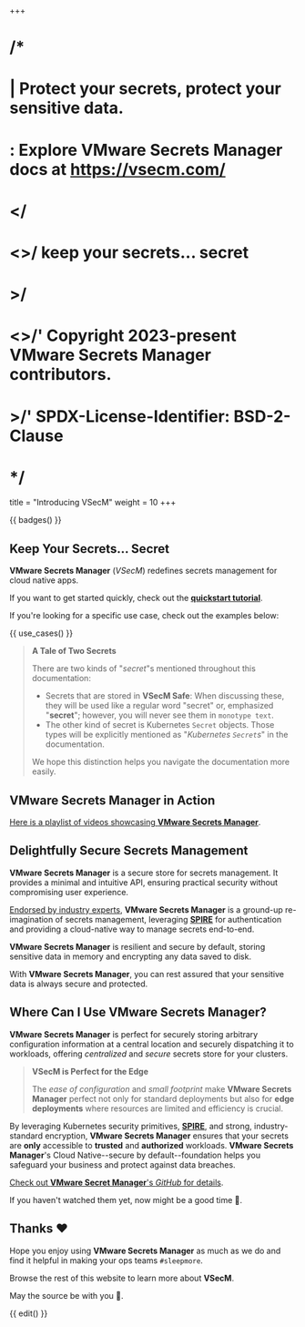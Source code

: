 +++
# /*
# |    Protect your secrets, protect your sensitive data.
# :    Explore VMware Secrets Manager docs at https://vsecm.com/
# </
# <>/  keep your secrets... secret
# >/
# <>/' Copyright 2023-present VMware Secrets Manager contributors.
# >/'  SPDX-License-Identifier: BSD-2-Clause
# */

title = "Introducing VSecM"
weight = 10
+++

{{ badges() }}

## Keep Your Secrets... Secret

**VMware Secrets Manager** (*VSecM*) redefines secrets management for 
cloud native apps.

If you want to get started quickly, check out the [**quickstart tutorial**](@/documentation/getting-started/overview.md).

If you're looking for a specific use case, check out the examples below:

{{ use_cases() }}

> **A Tale of Two Secrets**
> 
> There are two kinds of "*secret*"s mentioned throughout this documentation:
> 
> * Secrets that are stored in **VSecM Safe**: When discussing these, they will
>   be used like a regular word "secret" or, emphasized "**secret**"; however,
>   you will never see them in `monotype text`.
> * The other kind of secret is Kubernetes `Secret` objects. Those types
>   will be explicitly mentioned as "*Kubernetes `Secret`s*" in the documentation.
> 
> We hope this distinction helps you navigate the documentation more easily.

## **VMware Secrets Manager** in Action

[Here is a playlist of videos showcasing **VMware Secrets Manager**][videos].

[videos]: @/showcase/vsecm.md "Showcase"

## Delightfully Secure Secrets Management

**VMware Secrets Manager** is a secure store for secrets management. It provides
a minimal and intuitive API, ensuring practical security without compromising user
experience.

[Endorsed by industry experts][endorsements], **VMware Secrets Manager** is a
ground-up re-imagination of secrets management, leveraging [**SPIRE**][spire]
for authentication and providing a cloud-native way to manage secrets end-to-end.

**VMware Secrets Manager** is resilient and secure by default, storing sensitive
data in memory and encrypting any data saved to disk.

With **VMware Secrets Manager**, you can rest assured that your sensitive data is
always secure and protected.

[endorsements]: @/community/endorsements.md "Endorsements"

## Where Can I Use **VMware Secrets Manager**?

**VMware Secrets Manager** is perfect for securely storing arbitrary
configuration information at a central location and securely dispatching it to
workloads, offering *centralized* and *secure* secrets store for your clusters.

> **VSecM is Perfect for the Edge**
>
> The *ease of configuration* and *small footprint* make **VMware Secrets Manager**
> perfect not only for standard deployments but also for **edge deployments** where
> resources are limited and efficiency is crucial.


By leveraging Kubernetes security primitives, [**SPIRE**][spire], and strong,
industry-standard encryption, **VMware Secrets Manager** ensures that your
secrets are **only** accessible to **trusted** and **authorized** workloads.
**VMware Secrets Manager**'s Cloud Native--secure by default--foundation helps
you safeguard your business and protect against data breaches.

[Check out **VMware Secret Manager**'s *GitHub* for details][vsecm-github].

[spire]: https://spiffe.io/spire
[vsecm-github]: https://github.com/vmware-tanzu/secrets-manager

If you haven't watched them yet, now might be a good time 🙂.

## Thanks ❤️

Hope you enjoy using **VMware Secrets Manager** as much as we do and find it
helpful in making your ops teams `#sleepmore`.

Browse the rest of this website to learn more about **VSecM**.

May the source be with you 🦄.

{{ edit() }}
